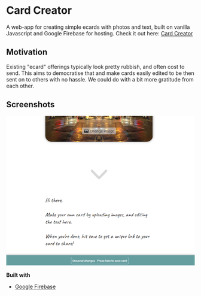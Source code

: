 # Card Creator

A web-app for creating simple ecards with photos and text, built on vanilla Javascript and Google Firebase for hosting. Check it out here: [Card Creator](https://hamishll.github.io/cardcreator/)

## Motivation
Existing "ecard" offerings typically look pretty rubbish, and often cost to send. This aims to democratise that and make cards easily edited to be then sent on to others with no hassle. We could do with a bit more gratitude from each other.
 
## Screenshots
![Screenshot of Card Creator](/img/screenshot.png)

<b>Built with</b>
- [Google Firebase](https://firebase.google.com)